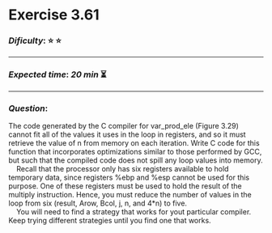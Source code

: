 Exercise 3.61
==============

### ***Dificulty***: :star: :star:

---

### ***Expected time***: ***20 min*** :hourglass_flowing_sand:

---

### ***Question***:
The code generated by the C compiler for var_prod_ele (Figure 3.29) cannot fit all of the values it uses in the loop in registers, and so it must retrieve the value of n from memory on each iteration. Write C code for this function that incorporates optimizations similar to those performed by GCC, but such that the compiled code does not spill any loop values into memory.  
&nbsp;&nbsp;&nbsp;&nbsp;Recall that the processor only has six registers available to hold temporary data, since registers %ebp and %esp cannot be used for this purpose. One of these registers must be used to hold the result of the multiply instruction. Hence, you must reduce the number of values in the loop from six (result, Arow, Bcol, j, n, and 4*n) to five.  
&nbsp;&nbsp;&nbsp;&nbsp;You will need to find a strategy that works for yout particular compiler. Keep trying different strategies until you find one that works.